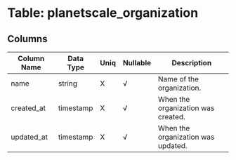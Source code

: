 # Table: planetscale_organization

## Columns 

|  Column Name   |  Data Type  | Uniq | Nullable | Description | 
|  ----  | ----  | ----  | ----  | ---- | 
| name | string | X | √ | Name of the organization. | 
| created_at | timestamp | X | √ | When the organization was created. | 
| updated_at | timestamp | X | √ | When the organization was updated. | 


